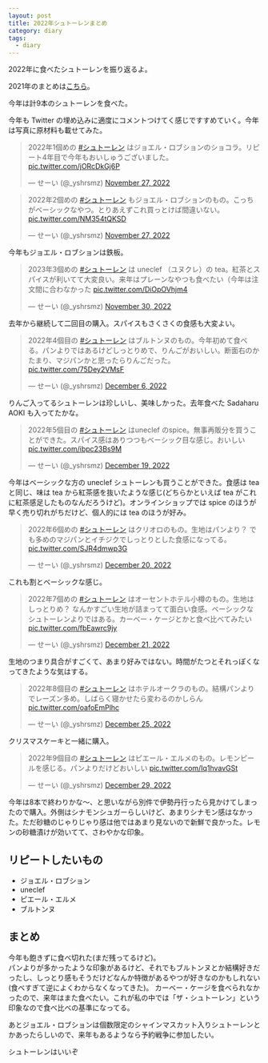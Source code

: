 ```yaml
---
layout: post
title: 2022年シュトーレンまとめ
category: diary
tags:
  - diary
---
```


2022年に食べたシュトーレンを振り返るよ。

2021年のまとめは[こちら](/2021/12/29/2021-stollen-wrapup/)。

今年は計9本のシュトーレンを食べた。

今年も Twitter の埋め込みに適度にコメントつけてく感じですすめていく。今年は写真に原材料も載せてみた。

<blockquote class="twitter-tweet"><p lang="ja" dir="ltr">2022年1個めの <a href="https://twitter.com/hashtag/%E3%82%B7%E3%83%A5%E3%83%88%E3%83%BC%E3%83%AC%E3%83%B3?src=hash&amp;ref_src=twsrc%5Etfw">#シュトーレン</a> はジョエル・ロブションのショコラ。リピート4年目で今年もおいしゅうございました。 <a href="https://t.co/jORcDkGj6P">pic.twitter.com/jORcDkGj6P</a></p>&mdash; せーい (@_yshrsmz) <a href="https://twitter.com/_yshrsmz/status/1596852290220339200?ref_src=twsrc%5Etfw">November 27, 2022</a></blockquote>


<blockquote class="twitter-tweet"><p lang="ja" dir="ltr">2022年2個めの <a href="https://twitter.com/hashtag/%E3%82%B7%E3%83%A5%E3%83%88%E3%83%BC%E3%83%AC%E3%83%B3?src=hash&amp;ref_src=twsrc%5Etfw">#シュトーレン</a> もジョエル・ロブションのもの。こっちがベーシックなやつ。とりあえずこれ買っとけば間違いない。 <a href="https://t.co/NM354tQKSD">pic.twitter.com/NM354tQKSD</a></p>&mdash; せーい (@_yshrsmz) <a href="https://twitter.com/_yshrsmz/status/1596852618672091137?ref_src=twsrc%5Etfw">November 27, 2022</a></blockquote>

今年もジョエル・ロブションは鉄板。

<blockquote class="twitter-tweet"><p lang="ja" dir="ltr">2023年3個めの <a href="https://twitter.com/hashtag/%E3%82%B7%E3%83%A5%E3%83%88%E3%83%BC%E3%83%AC%E3%83%B3?src=hash&amp;ref_src=twsrc%5Etfw">#シュトーレン</a> は uneclef （ユヌクレ）の tea。紅茶とスパイスが利いてて大変良い。来年はプレーンなやつも食べたい（今年は注文間に合わなかった <a href="https://t.co/DiOpOVhjm4">pic.twitter.com/DiOpOVhjm4</a></p>&mdash; せーい (@_yshrsmz) <a href="https://twitter.com/_yshrsmz/status/1597772808192667649?ref_src=twsrc%5Etfw">November 30, 2022</a></blockquote>

去年から継続して二回目の購入。スパイスもさくさくの食感も大変よい。


<blockquote class="twitter-tweet"><p lang="ja" dir="ltr">2022年4個目の <a href="https://twitter.com/hashtag/%E3%82%B7%E3%83%A5%E3%83%88%E3%83%BC%E3%83%AC%E3%83%B3?src=hash&amp;ref_src=twsrc%5Etfw">#シュトーレン</a> はブルトンヌのもの。今年初めて食べる。パンよりではあるけどしっとりめで、りんごがおいしい。断面右のかたまり、マジパンかと思ったらりんごだった。 <a href="https://t.co/75Dey2VMsF">pic.twitter.com/75Dey2VMsF</a></p>&mdash; せーい (@_yshrsmz) <a href="https://twitter.com/_yshrsmz/status/1599938971379044352?ref_src=twsrc%5Etfw">December 6, 2022</a></blockquote>

りんご入ってるシュトーレンは珍しいし、美味しかった。去年食べた Sadaharu AOKI も入ってたかな。

<blockquote class="twitter-tweet"><p lang="ja" dir="ltr">2022年5個目の <a href="https://twitter.com/hashtag/%E3%82%B7%E3%83%A5%E3%83%88%E3%83%BC%E3%83%AC%E3%83%B3?src=hash&amp;ref_src=twsrc%5Etfw">#シュトーレン</a> はuneclef のspice。無事再販分を買うことができた。スパイス感はありつつもベーシック目な感じ。おいしい <a href="https://t.co/ibpc23Bs9M">pic.twitter.com/ibpc23Bs9M</a></p>&mdash; せーい (@_yshrsmz) <a href="https://twitter.com/_yshrsmz/status/1604641756037120000?ref_src=twsrc%5Etfw">December 19, 2022</a></blockquote>

今年はベーシックな方の uneclef シュトーレンも買うことができた。食感は tea と同じ、味は tea から紅茶感を抜いたような感じ(どちらかといえば tea がこれに紅茶感足したものなんだろうけど)。オンラインショップでは spice のほうが早く売り切れがちだけど、個人的には tea のほうが好み。


<blockquote class="twitter-tweet"><p lang="ja" dir="ltr">2022年6個めの <a href="https://twitter.com/hashtag/%E3%82%B7%E3%83%A5%E3%83%88%E3%83%BC%E3%83%AC%E3%83%B3?src=hash&amp;ref_src=twsrc%5Etfw">#シュトーレン</a> はクリオロのもの。生地はパンより？ でも多めのマジパンとイチジクでしっとりとした食感になってる。 <a href="https://t.co/SJR4dmwp3G">pic.twitter.com/SJR4dmwp3G</a></p>&mdash; せーい (@_yshrsmz) <a href="https://twitter.com/_yshrsmz/status/1604995832696418304?ref_src=twsrc%5Etfw">December 20, 2022</a></blockquote>

これも割とベーシックな感じ。

<blockquote class="twitter-tweet"><p lang="ja" dir="ltr">2022年7個めの <a href="https://twitter.com/hashtag/%E3%82%B7%E3%83%A5%E3%83%88%E3%83%BC%E3%83%AC%E3%83%B3?src=hash&amp;ref_src=twsrc%5Etfw">#シュトーレン</a> はオーセントホテル小樽のもの。生地はしっとりめ？ なんかすごい生地が詰まってて面白い食感。ベーシックなシュトーレンよりではある。カーベー・ケージとかと食べ比べてみたい <a href="https://t.co/fbEawrc9jy">pic.twitter.com/fbEawrc9jy</a></p>&mdash; せーい (@_yshrsmz) <a href="https://twitter.com/_yshrsmz/status/1605372648892297217?ref_src=twsrc%5Etfw">December 21, 2022</a></blockquote>

生地のつまり具合がすごくて、あまり好みではない。時間がたつとそれっぽくなってきたような気はする。

<blockquote class="twitter-tweet"><p lang="ja" dir="ltr">2022年8個目の <a href="https://twitter.com/hashtag/%E3%82%B7%E3%83%A5%E3%83%88%E3%83%BC%E3%83%AC%E3%83%B3?src=hash&amp;ref_src=twsrc%5Etfw">#シュトーレン</a> はホテルオークラのもの。結構パンよりでレーズン多め。しばらく寝かせたら変わるのかしらん <a href="https://t.co/oafoEmPlhc">pic.twitter.com/oafoEmPlhc</a></p>&mdash; せーい (@_yshrsmz) <a href="https://twitter.com/_yshrsmz/status/1606828653786304512?ref_src=twsrc%5Etfw">December 25, 2022</a></blockquote>

クリスマスケーキと一緒に購入。

<blockquote class="twitter-tweet"><p lang="ja" dir="ltr">2022年9個目の <a href="https://twitter.com/hashtag/%E3%82%B7%E3%83%A5%E3%83%88%E3%83%BC%E3%83%AC%E3%83%B3?src=hash&amp;ref_src=twsrc%5Etfw">#シュトーレン</a> はピエール・エルメのもの。レモンピールを感じる。パンよりだけどおいしい <a href="https://t.co/Iq1hvavGSt">pic.twitter.com/Iq1hvavGSt</a></p>&mdash; せーい (@_yshrsmz) <a href="https://twitter.com/_yshrsmz/status/1608277234241998848?ref_src=twsrc%5Etfw">December 29, 2022</a></blockquote>

今年は8本で終わりかな〜、と思いながら別件で伊勢丹行ったら見かけてしまったので購入。外側はシナモンシュガーらしいけど、あまりシナモン感はなかった。ただ砂糖のじゃりじゃり感は他ではあまり見ないので新鮮で良かった。レモンの砂糖漬けが効いてて、さわやかな印象。

## リピートしたいもの

- ジョエル・ロブション
- uneclef
- ピエール・エルメ
- ブルトンヌ

## まとめ

今年も飽きずに食べ切れた(まだ残ってるけど)。  
パンよりが多かったような印象があるけど、それでもブルトンヌとか結構好きだったし、しっとり感もそうだけどなんか特徴があるやつが好きなのかもしれない(食べすぎて逆によくわからなくなってきた)。
カーベー・ケージを食べられなかったので、来年はまた食べたい。これが私の中では「ザ・シュトーレン」という印象なので食べ比べの基準になってる。  

あとジョエル・ロブションは個数限定のシャインマスカット入りシュトーレンとかあったらしいので、来年もあるようなら予約戦争に参加したい。

シュトーレンはいいぞ
